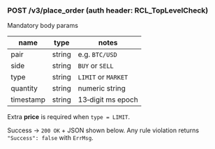 ### POST /v3/place_order   (auth header: RCL_TopLevelCheck)

Mandatory body params

| name      | type   | notes                  |
|-----------|--------|------------------------|
| pair      | string | e.g. `BTC/USD`         |
| side      | string | `BUY` or `SELL`        |
| type      | string | `LIMIT` or `MARKET`    |
| quantity  | string | numeric string         |
| timestamp | string | 13‑digit ms epoch      |

Extra **price** is required when `type = LIMIT`.

Success → `200 OK` + JSON shown below. Any rule violation returns `"Success": false` with `ErrMsg`.
